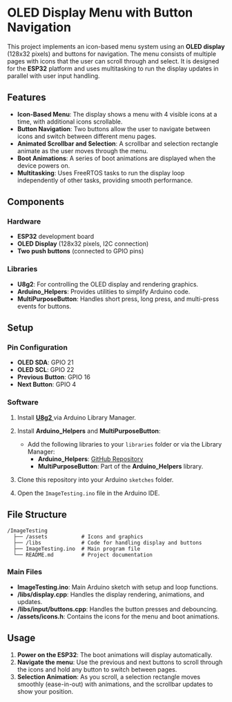 # OLED Display Menu with Button Navigation

This project implements an icon-based menu system using an **OLED display** (128x32 pixels) and buttons for navigation. The menu consists of multiple pages with icons that the user can scroll through and select. It is designed for the **ESP32** platform and uses multitasking to run the display updates in parallel with user input handling.

## Features

- **Icon-Based Menu**: The display shows a menu with 4 visible icons at a time, with additional icons scrollable.
- **Button Navigation**: Two buttons allow the user to navigate between icons and switch between different menu pages.
- **Animated Scrollbar and Selection**: A scrollbar and selection rectangle animate as the user moves through the menu.
- **Boot Animations**: A series of boot animations are displayed when the device powers on.
- **Multitasking**: Uses FreeRTOS tasks to run the display loop independently of other tasks, providing smooth performance.

## Components

### Hardware

- **ESP32** development board
- **OLED Display** (128x32 pixels, I2C connection)
- **Two push buttons** (connected to GPIO pins)

### Libraries

- **U8g2**: For controlling the OLED display and rendering graphics.
- **Arduino_Helpers**: Provides utilities to simplify Arduino code.
- **MultiPurposeButton**: Handles short press, long press, and multi-press events for buttons.

## Setup

### Pin Configuration

- **OLED SDA**: GPIO 21
- **OLED SCL**: GPIO 22
- **Previous Button**: GPIO 16
- **Next Button**: GPIO 4

### Software

1. Install [ **U8g2** ](https://github.com/olikraus/u8g2) via Arduino Library Manager.
2. Install **Arduino_Helpers** and **MultiPurposeButton**:

   - Add the following libraries to your `libraries` folder or via the Library Manager:
     - **Arduino_Helpers**: [GitHub Repository](https://github.com/tttapa/Arduino-Helpers)
     - **MultiPurposeButton**: Part of the **Arduino_Helpers** library.

3. Clone this repository into your Arduino `sketches` folder.

4. Open the `ImageTesting.ino` file in the Arduino IDE.

## File Structure

```
/ImageTesting
  ├── /assets           # Icons and graphics
  ├── /libs             # Code for handling display and buttons
  ├── ImageTesting.ino  # Main program file
  └── README.md         # Project documentation
```

### Main Files

- **ImageTesting.ino**: Main Arduino sketch with setup and loop functions.
- **/libs/display.cpp**: Handles the display rendering, animations, and updates.
- **/libs/input/buttons.cpp**: Handles the button presses and debouncing.
- **/assets/icons.h**: Contains the icons for the menu and boot animations.

## Usage

1. **Power on the ESP32**: The boot animations will display automatically.
2. **Navigate the menu**: Use the previous and next buttons to scroll through the icons and hold any button to switch between pages.
3. **Selection Animation**: As you scroll, a selection rectangle moves smoothly (ease-in-out) with animations, and the scrollbar updates to show your position.
